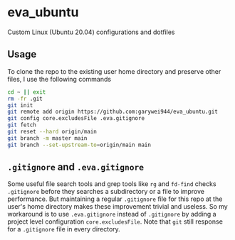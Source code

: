 # eva_ubuntu
Custom Linux (Ubuntu 20.04) configurations and dotfiles

## Usage
To clone the repo to the existing user home directory and preserve other files, I use the following commands
```bash
cd ~ || exit
rm -fr .git
git init
git remote add origin https://github.com:garywei944/eva_ubuntu.git
git config core.excludesFile .eva.gitignore
git fetch
git reset --hard origin/main
git branch -m master main
git branch --set-upstream-to=origin/main main
```

## `.gitignore` and `.eva.gitignore`
Some useful file search tools and grep tools like `rg` and `fd-find` checks `.gitignore` before they searches a subdirectory or a file to improve performance. But maintaining a regular `.gitignore` file for this repo at the user's home directory makes these improvement trivial and useless. So my workaround is to use `.eva.gitignore` instead of `.gitignore` by adding a project level configuration `core.excludesFile`. Note that `git` still response for a `.gitignore` file in every directory.
